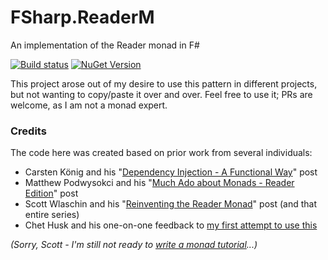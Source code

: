 # FSharp.ReaderM
An implementation of the Reader monad in F#

[![Build status](https://ci.appveyor.com/api/projects/status/r2nukapfhv138y1l?svg=true)](https://ci.appveyor.com/project/danieljsummers/fsharp-readerm) [![NuGet Version](https://img.shields.io/nuget/v/FSharp.ReaderM.svg)](https://www.nuget.org/packages/FSharp.ReaderM/)

This project arose out of my desire to use this pattern in different projects, but not wanting to copy/paste it over
and over. Feel free to use it; PRs are welcome, as I am not a monad expert.

### Credits

The code here was created based on prior work from several individuals:
 - Carsten König and his "[Dependency Injection - A Functional Way][ck]" post
 - Matthew Podwysokci and his "[Much Ado about Monads - Reader Edition][mp]" post
 - Scott Wlaschin and his "[Reinventing the Reader Monad][sw]" post (and that entire series)
 - Chet Husk and his one-on-one feedback to [my first attempt to use this][ch]

_(Sorry, Scott - I'm still not ready to [write a monad tutorial][tut]...)_

[ck]:  http://gettingsharper.de/2015/03/10/dependency-injection-a-functional-way/
[mp]:  http://www.codebetter.com/matthewpodwysocki/2010/01/07/much-ado-about-monads-reader-edition/
[sw]:  http://fsharpforfunandprofit.com/posts/elevated-world-6/
[ch]:  https://gist.github.com/danieljsummers/eca04e64b903f08aecfb15e8f2536dd6
[tut]: http://fsharpforfunandprofit.com/posts/why-i-wont-be-writing-a-monad-tutorial/
